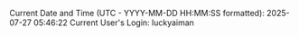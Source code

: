 Current Date and Time (UTC - YYYY-MM-DD HH:MM:SS formatted): 2025-07-27 05:46:22
Current User's Login: luckyaiman
